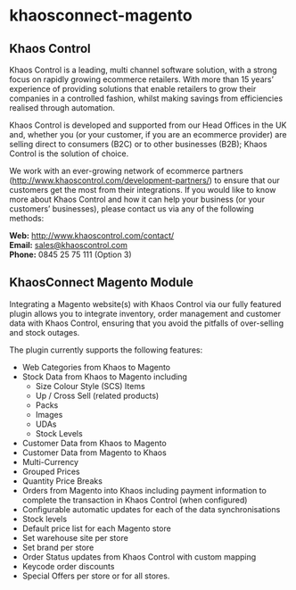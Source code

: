 # khaosconnect-magento

## Khaos Control

Khaos Control is a leading, multi channel software solution, with a strong focus on rapidly growing ecommerce retailers.  With more than 15 years’ experience of providing solutions that enable retailers to grow their companies in a controlled fashion, whilst making savings from efficiencies realised through automation.

Khaos Control is developed and supported from our Head Offices in the UK and, whether you (or your customer, if you are an ecommerce provider) are selling direct to consumers (B2C) or to other businesses (B2B); Khaos Control is the solution of choice.

We work with an ever-growing network of ecommerce partners (http://www.khaoscontrol.com/development-partners/) to ensure that our customers get the most from their integrations.  If you would like to know more about Khaos Control and how it can help your business (or your customers’ businesses), please contact us via any of the following methods:

**Web:** http://www.khaoscontrol.com/contact/  
**Email:** sales@khaoscontrol.com  
**Phone:** 0845 25 75 111 (Option 3)  

## KhaosConnect Magento Module

Integrating a Magento website(s) with Khaos Control via our fully featured plugin allows you to integrate inventory, order management and customer data with Khaos Control, ensuring that you avoid the pitfalls of over-selling and stock outages.

The plugin currently supports the following features:
* Web Categories from Khaos to Magento
* Stock Data from Khaos to Magento including
  * Size Colour Style (SCS) Items
  * Up / Cross Sell (related products)
  * Packs
  * Images
  * UDAs
  * Stock Levels
* Customer Data from Khaos to Magento
* Customer Data from Magento to Khaos
* Multi-Currency 
* Grouped Prices
* Quantity Price Breaks
* Orders from Magento into Khaos including payment information to complete the transaction in Khaos Control (when configured)
* Configurable automatic updates for each of the data synchronisations
* Stock levels
* Default price list for each Magento store
* Set warehouse site per store
* Set brand per store
* Order Status updates from Khaos Control with custom mapping
* Keycode order discounts
* Special Offers per store or for all stores.
